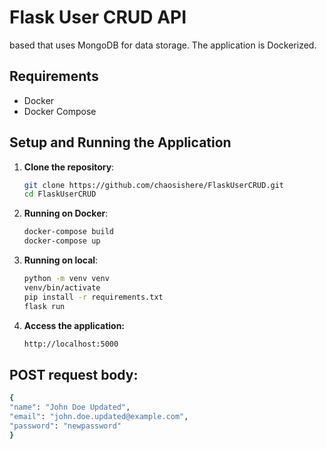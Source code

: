# Flask User CRUD API

based  that uses MongoDB for data storage. The application is Dockerized.

## Requirements

- Docker
- Docker Compose


## Setup and Running the Application

1. **Clone the repository**:

   ```bash
   git clone https://github.com/chaosishere/FlaskUserCRUD.git
   cd FlaskUserCRUD

2. **Running on Docker**:

   ```bash
   docker-compose build
   docker-compose up
   
3. **Running on local**:

   ```bash
   python -m venv venv
   venv/bin/activate
   pip install -r requirements.txt
   flask run
4. **Access the application:**

   ```bash
   http://localhost:5000

## POST request body:
   ```bash
   {
  "name": "John Doe Updated",
  "email": "john.doe.updated@example.com",
  "password": "newpassword"
   }
